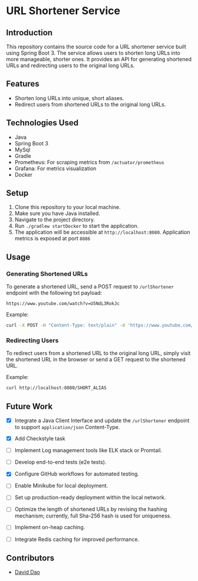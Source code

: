 # URL Shortener Service

## Introduction
This repository contains the source code for a URL shortener service built using Spring Boot 3. The service allows users to shorten long URLs into more manageable, shorter ones. It provides an API for generating shortened URLs and redirecting users to the original long URLs.

## Features
- Shorten long URLs into unique, short aliases.
- Redirect users from shortened URLs to the original long URLs.

## Technologies Used
- Java
- Spring Boot 3
- MySql
- Gradle
- Prometheus: For scraping metrics from `/actuator/prometheus`
- Grafana: For metrics visualization
- Docker


## Setup
1. Clone this repository to your local machine.
2. Make sure you have Java installed.
3. Navigate to the project directory.
4. Run `./gradlew startDocker` to start the application.
5. The application will be accessible at `http://localhost:8080`. Application metrics is exposed at port `8086`

## Usage
### Generating Shortened URLs
To generate a shortened URL, send a POST request to `/urlShortener` endpoint with the following txt payload:
```text
https://www.youtube.com/watch?v=U5NdL3RokJc
```

Example:
```bash
curl -X POST -H "Content-Type: text/plain" -d 'https://www.youtube.com/watch?v=U5NdL3RokJc' http://localhost:8080/urlShortener
```

### Redirecting Users
To redirect users from a shortened URL to the original long URL, simply visit the shortened URL in the browser or send a GET request to the shortened URL.

Example:
```bash
curl http://localhost:8080/SHORT_ALIAS
```

## Future Work
- [x] Integrate a Java Client Interface and update the `/urlShortener` endpoint to support `application/json` Content-Type.
- [x] Add Checkstyle task
- [ ] Implement Log management tools like ELK stack or Promtail.
- [ ] Develop end-to-end tests (e2e tests).
- [x] Configure GitHub workflows for automated testing.
- [ ] Enable Minikube for local deployment.
- [ ] Set up production-ready deployment within the local network.
- [ ] Optimize the length of shortened URLs by revising the hashing mechanism; currently, full Sha-256 hash is used for uniqueness.
- [ ] Implement on-heap caching.
- [ ] Integrate Redis caching for improved performance.


## Contributors
- [David Dao](https://github.com/daothanhbinh20)
